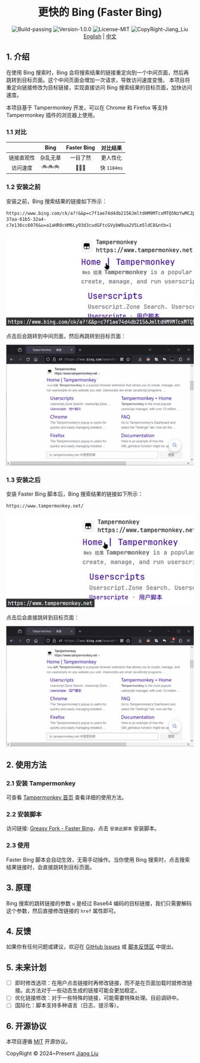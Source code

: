 # <div align="center">更快的 Bing (Faster Bing)</div>

<div align="center">
  <img src="https://img.shields.io/badge/Build-passing-%2396C40F" alt="Build-passing"/>
  <img src="https://img.shields.io/badge/Version-1.0.0-%231081C1" alt="Version-1.0.0"/>
  <img src="https://img.shields.io/badge/License-MIT-%2396C40F" alt="License-MIT"/>
  <img src="https://img.shields.io/badge/CopyRight-Jiang_Liu-%2396C40F" alt="CopyRight-Jiang_Liu"/>
</div>

<div align="center">
    <a href="README.md">English</a> | <a href="#">中文</a>
</div>

## 1. 介绍

在使用 Bing 搜索时，Bing 会将搜索结果的链接重定向到一个中间页面，然后再跳转到目标页面。这个中间页面会增加一次请求，导致访问速度变慢。
本项目将重定向链接修改为目标链接，实现直接访问 Bing 搜索结果的目标页面，加快访问速度。

本项目基于 Tampermonkey 开发，可以在 Chrome 和 Firefox 等支持 Tampermonkey 插件的浏览器上使用。

### 1.1 对比

|       |  Bing  | Faster Bing |    对比结果    |
|:-----:|:------:|:-----------:|:----------:|
| 链接直观性 |  杂乱无章  |    一目了然     |    更人性化    |
| 访问速度  | 🚲🚲🚲 |   🚀🚀🚀    | 快 `1184ms` |

### 1.2 安装之前

安装之前，Bing 搜索结果的链接如下所示：

```text
https://www.bing.com/ck/a?!&&p=c7f1ae74d4db2156JmltdHM9MTcxMTQ5NzYwMCZpZ3VpZD0zYTZkZDUxMi0zN2FhLTYxYjUtMzJhNC1jN2UxMzZjYzYwNzYmaW5zaWQ9NTIwNQ&ptn=3&ver=2&hsh=3&fclid=3a6dd512-37aa-61b5-32a4-c7e136cc6076&u=a1aHR0cHM6Ly93d3cudGFtcGVybW9ua2V5Lm5ldC8&ntb=1
```

![](./res/img/before-link.png)

点击后会跳转到中间页面，然后再跳转到目标页面：

![](./res/img/before-situation.gif)

### 1.3 安装之后

安装 Faster Bing 脚本后，Bing 搜索结果的链接如下所示：

```text
https://www.tampermonkey.net/
```

![](./res/img/after-link.png)

点击后会直接跳转到目标页面：

![](./res/img/after-situation.gif)

## 2. 使用方法

### 2.1 安装 Tampermonkey

可查看 [Tampermonkey 首页](https://www.tampermonkey.net/index.php?browser=chrome&locale=zh) 查看详细的使用方法。

### 2.2 安装脚本

访问链接: [Greasy Fork - Faster Bing](https://greasyfork.org/en/scripts/490999-faster-bing)，点击 `安装此脚本` 安装脚本。

### 2.3 使用

Faster Bing 脚本会自动生效，无需手动操作。当你使用 Bing 搜索时，点击搜索结果链接时，会直接跳转到目标页面。

## 3. 原理

Bing 搜索的跳转链接的参数 `u` 是经过 Base64 编码的目标链接，我们只需要解码这个参数，然后直接修改链接的 `href` 属性即可。

## 4. 反馈

如果你有任何问题或建议，欢迎在 [GitHub Issues](https://github.com/jiang-taibai/faster-bing/issues)
或 [脚本反馈区](https://greasyfork.org/zh-CN/scripts/490999-faster-bing/feedback) 中提出。

## 5. 未来计划

- [ ] 即时修改选项：在用户点击链接时再修改链接，而不是在页面加载时就修改链接。此方法对于一些动态生成的链接可能会更加稳定。
- [ ] 优化链接修改：对于一些特殊的链接，可能需要特殊处理。目前调研中。
- [ ] 国际化：脚本支持多种语言（日志、提示等）。

## 6. 开源协议

本项目遵循 [MIT](https://opensource.org/licenses/MIT) 开源协议。

CopyRight © 2024~Present [Jiang Liu](https://coderjiang.com)
